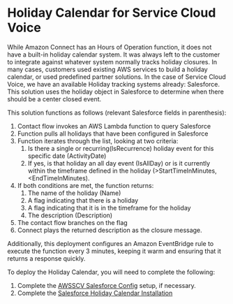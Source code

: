 # Holiday Calendar for Service Cloud Voice
While Amazon Connect has an Hours of Operation function, it does not have a built-in holiday calendar system. It was always left to the customer to integrate against whatever system normally tracks holiday closures. In many cases, customers used existing AWS services to build a holiday calendar, or used predefined partner solutions. In the case of Service Cloud Voice, we have an available Holiday tracking systems already: Salesforce. This solution uses the holiday object in Salesforce to determine when there should be a center closed event.

This solution functions as follows (relevant Salesforce fields in parenthesis):
1.  Contact flow invokes an AWS Lambda function to query Salesforce
2.  Function pulls all holidays that have been configured in Salesforce
3.  Function iterates through the list, looking at two criteria:
    1. Is there a single or recurring(IsRecurrence) holiday event for this specific date (ActivityDate)
    2. If yes, is that holiday an all day event (IsAllDay) or is it currently within the timeframe defined in the holiday (>StartTimeInMinutes, <EndTimeInMinutes).
4. If both conditions are met, the function returns:
    1. The name of the holiday (Name)
    2. A flag indicating that there is a holiday
    3. A flag indicating that it is in the timeframe for the holiday
    4. The description (Description)
5. The contact flow branches on the flag
6. Connect plays the returned description as the closure message.

Additionally, this deployment configures an Amazon EventBridge rule to execute the function every 3 minutes, keeping it warm and ensuring that it returns a response quickly.

To deploy the Holiday Calendar, you will need to complete the following:
1. Complete the [AWSSCV Salesforce Config](../../Common/AWSSCV-SalesforceConfig/readme.md) setup, if necessary.
2. Complete the [Salesforce Holiday Calendar Installation](Docs/installation_instructions.md)
